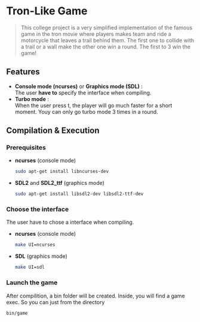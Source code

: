 # Tron-Like Game

>This college project is a very simplified implementation of the famous game in the tron movie where players makes team and ride a motorcycle that leaves a trail behind them. The first one to collide with a trail or a wall make the other one win a round. The first to 3 win the game!

## Features

- **Console mode (ncurses)** or **Graphics mode (SDL)** :  
  The user **have to** specify the interface when compiling.
- **Turbo mode** :  
  When the user press t, the player will go much faster for a short moment. Youy can only go turbo mode 3 times in a round.

## Compilation & Execution

### Prerequisites

- **ncurses** (console mode)  
  ```bash
  sudo apt-get install libncurses-dev
- **SDL2** and **SDL2_ttf** (graphics mode)
  ```bash
  sudo apt-get install libsdl2-dev libsdl2-ttf-dev

### Choose the interface
The user have to chose a interface when compiling.

- **ncurses** (console mode)  
  ```bash
  make UI=ncurses
- **SDL** (graphics mode)
  ```bash
  make UI=sdl

### Launch the game
After compilition, a bin folder will be created. Inside, you will find a game exec.
So you can just from the directory 
```bash
bin/game
